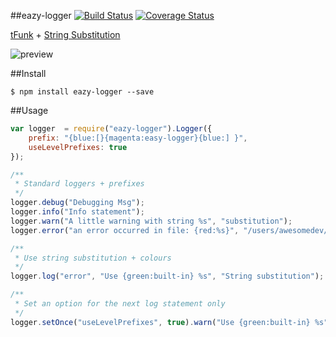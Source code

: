 ##eazy-logger [![Build Status](https://travis-ci.org/shakyShane/easy-logger.svg?branch=master)](https://travis-ci.org/shakyShane/easy-logger) [![Coverage Status](https://img.shields.io/coveralls/shakyShane/easy-logger.svg)](https://coveralls.io/r/shakyShane/easy-logger?branch=master)

[tFunk](https://github.com/shakyShane/tfunk) + [String Substitution](http://nodejs.org/docs/latest/api/console.html#console_console_log_data)

![preview](http://cl.ly/image/3K2E2d111l15/Screen%20Shot%202014-09-17%20at%2020.49.17.png)

##Install

```
$ npm install eazy-logger --save
```

##Usage

```js
var logger  = require("eazy-logger").Logger({
    prefix: "{blue:[}{magenta:easy-logger}{blue:] }",
    useLevelPrefixes: true
});
```

```js
/**
 * Standard loggers + prefixes
 */
logger.debug("Debugging Msg");
logger.info("Info statement");
logger.warn("A little warning with string %s", "substitution");
logger.error("an error occurred in file: {red:%s}", "/users/awesomedev/file.js");
```

```js
/**
 * Use string substitution + colours
 */
logger.log("error", "Use {green:built-in} %s", "String substitution");
```

```js
/**
 * Set an option for the next log statement only
 */
logger.setOnce("useLevelPrefixes", true).warn("Use {green:built-in} %s", "String substitution");
```
